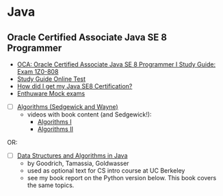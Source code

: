 # Java
## Oracle Certified Associate Java SE 8 Programmer 
- [OCA: Oracle Certified Associate Java SE 8 Programmer I Study Guide: Exam 1Z0-808]( https://bittlife.com/books/Jeanne%20Boyarsky,%20Scott%20Selikoff%20-%20Study%20Guide.pdf)
- [Study Guide Online Test](https://testbanks.wiley.com/WPDACE/Products)
- [How did I get my Java SE8 Certification?](https://medium.com/@gelopfalcon/how-did-i-get-my-java-se8-certification-b61020d6d311)
- [Enthuware Mock exams](http://enthuware.com/)

- [ ] [Algorithms (Sedgewick and Wayne)](https://www.amazon.com/Algorithms-4th-Robert-Sedgewick/dp/032157351X/)
    - videos with book content (and Sedgewick!):
        - [Algorithms I](https://www.youtube.com/user/algorithmscourses/playlists?view=50&sort=dd&shelf_id=2)
        - [Algorithms II](https://www.youtube.com/user/algorithmscourses/playlists?shelf_id=3&view=50&sort=dd)

OR:

- [ ] [Data Structures and Algorithms in Java](https://www.amazon.com/Data-Structures-Algorithms-Michael-Goodrich/dp/1118771338/)
    - by Goodrich, Tamassia, Goldwasser
    - used as optional text for CS intro course at UC Berkeley
    - see my book report on the Python version below. This book covers the same topics.